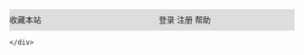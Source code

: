 <!DOCTYPE html>
<html lang="en">
<head>
    <meta charset="UTF-8">
    <title>买卖</title>
    <style>
        .c1{
            line-height:38px;
            height: 38px;
            background-color:#dddddd;
        }
    </style>
</head>
<body style="margin: 0 auto;">
    <div class="c1">
        <div style="width: 240px;float:left;margin:0 auto;">收藏本站</div>
        <div style="width: 240px;float:right;margin:0 auto;">
            <a>登录</a>
            <a>注册</a>
            <a>帮助</a>
        </div>
    </div>
    <div>
        
    </div>
</body>
</html>
